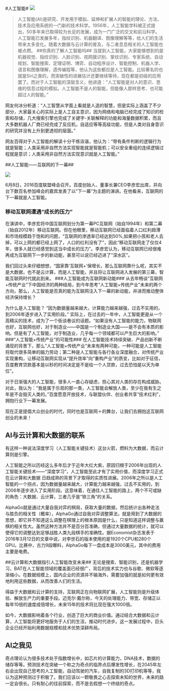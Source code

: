 #人工智能#
![](https://timgsa.baidu.com/timg?image&quality=80&size=b9999_10000&sec=1493039887457&di=db8b6440a20bca1a215f1564210cc536&imgtype=0&src=http%3A%2F%2Fphotocdn.sohu.com%2F20151112%2Fmp41436293_1447332906979_1_th.jpeg)
>人工智能(AI)是研究、开发用于模拟、延伸和扩展人的智能的理论、方法、技术及应用系统的一门新的技术科学。1956年，人工智能学科被正式提出，50多年来已取得较为长足的发展，成为一门广泛的交叉和前沿科学。人工智能已发展多年，指纹识别、机器翻译、图像理解等等，给人们的生活带来太多变化。随着大数据与云计算的普及，与二者息息相关的人工智能也被点燃。
##你真的了解人工智能吗##
当提到人工智能，大家能够想到的是机器视觉、指纹识别、人脸识别、视网膜识别、掌纹识别、专家系统、自动规划、智能搜索、定理证明、博弈、自动程序设计、智能控制、机器人学、语言和图像理解，遗传编程等，他认为这些都应是人工智能。比较著名的也就是Siri之类的，而突破性的进展估计还要继续等待，现在都是初级的应用罢了。而对于人工智能的深层含义，他讲道：“人工智能是对人的意识、思维的信息过程的模拟。人工智能不是人的智能，但能像人那样思考、也可能超过人的智能。”


网友何冰分析道：“人工智慧从字面上看就是人造的智慧，但是实际上涵盖了不少部分，大家最关心的实际上是人工自主意识，因为网络和电脑已经完成了知识的检索和存储，几大搜索引擎也完成了关键字-关联解释的功能和海量数据积累，而且大多数机器人厂商已经完成了反应机，自适应等等高级功能，但是人类对自身意识的研究并没有上升到更透彻的层面。”


网友百得对于人工智能的解读十分干练诙谐，他认为：“带有条件判断的逻辑行为就是智能；人类采用非自然方法实现智能就是智能机；可以安全重组的连续逻辑过程就是意识；人类采用非自然方法实现意识就是人工智能。”


##人工智能——互联网的下一幕##

![](http://img1.cache.netease.com/catchpic/3/3C/3C8A7CD1619E97D856CA275F059DC4E7.jpg)

6月8日，2016百度联盟峰会召开。百度创始人、董事长兼CEO李彦宏出席，并向台下数百名参加峰会的嘉宾发表了以“下一幕”为主题的演讲。在他看来，互联网的下一幕就是人工智能。
### 移动互联网遭遇“成长的压力” ###
在演讲中，李彦宏将中国互联网划分为第一幕PC互联网（始自1994年）和第二幕（始自2012年）移动互联网。但在他眼里，移动互联网已经面临着人口红利趋薄和市场规模趋于饱和的问题，“互联网的渗透率已经达到50%,如果把小孩和老人去掉，可以上网的都已经上网了，人口的红利没有了”，因此“移动互联网走了仅仅4年，很多人就已经感觉到这当中成长的压力”。李彦宏认为，移动互联网已经很难再成为互联网下一步的新动能，甚至可以说已经迈进了“深水区”。

我们回过头来仔细想想，“国家靠‘互联网+’保增长，那么互联网靠什么呢，其实不是大数据，也不是云计算，而是人工智能，并且将让互联网进入发展的第三幕，智能互联网时代就此到来。
###人工智能成为互联网新动能###
从去年畅谈“互联网+传统产业”下中国经济的两种结局，到今年思考“人工智能+传统产业”未来的两个方向，那么，人工智能是否真的能为互联网注入下一幕的新动能，并进而推动整体经济保持增长？

为什么是人工智能？ “因为数据量越来越大，计算能力越来越强，过去不实用的，到2006年逐步进入了实用阶段。” 实际上，在过去的一年中，人工智能更是从一个高精尖的技术，成为了一个街谈巷议的话题。“如果没有人工智能的能力，物联网也好，互联网也好，对于制造业——中国是一个制造业大国——是不会有本质的影响。但是有了人工智能，对于制造业，几乎每一个领域都可以产生巨大的影响。”
###“人工智能+传统产业”的可能性###
在人工智能技术持续突破、产品创新不断涌现的背景下，那么“人工智能+传统产业”未来有两种可能，一种可能是人工智能将取代很多简单的脑力劳动；第二种是人工智能与各行各业深度融合，对传统产业实现重构，让移动互联网实现从“提升效率”向“重构产业”的质变，比如对于征信，百度教育贷款基本是以秒的时间决定是不是给一个人贷款，过去恐怕是以天为单位”。

对于日渐强大的人工智能，很多人一直心存疑虑，担心其对人类的存在构成威胁。对此，我认为：“我是属于乐观的那一类，人工智能会解放人类，至少在我有生之年是不会毁灭人类的。”百度愿意开放技术，与联盟伙伴、创业者共享“技术红利”，拥抱行业下一幕发展。

现在正是提倡大众创业的时代，同时也是互联网＋的舞台，让我们去拥抱这互联网创业的未来！

## AI与云计算和大数据的联系 ##
有这样一种说法深度学习（人工智能关键技术）这台火箭，燃料为大数据，而云计算则是引擎。

人工智能之所以历经这么多年后才于近年大红大紫，原因归根于2006年出现的人工智能关键技术——“深度学习”，人工智能至此才有了实用价值，而深度学习正式在云计算和大数据
日趋成熟的背景下才取得的实质性进展。2006年之所以是人工智能的一个拐点，因为数据量越来越大，计算能力越来越强，过去不实用的，到2006年逐步进入了实用阶段。这意味着，在通往人工智能的路上，两个不可或缺的角色：大数据、云计算，三者几乎是“铁三角”的关系。

AlphaGo就是通过大量自我对弈的棋局，获取大量的数据，然后统计出各种走法与胜负的相关性（概率），AlphaGo通过自我对弈调整算法，就是用到了大数据的思想，即它并不知道这么调整在棋理上的根本原因是什么，只是知道这样调整与赢棋的相关性大。虽然这种方法并不是百分百准确，但通过大量数据的统计，就可以使得它的调整达到足够战胜人类九段棋手的准确性。据Economist杂志发表于2016年3月12日的文章中说，对李世石的版本使用的是1920个CPU和280个GPU。比赛中，古力9段曝料，AlphaGo每下一盘成本是3000美元，其中的费用主要是电费。

##云计算和大数据指引人工智能改变未来##
无论是搜索、智能识别，还是机器学习，BAT在人工智能领域的覆盖面已经很广，背后的技术实力也与谷歌、微软等逐渐缩小。在数据规模上，国内企业的资源并不输海外，需要加强的就是如何更有效地利用这些数据，从而改善人们的生活。

得益于大数据和云计算的支持，互联网正在向物联网扩展，人工智能则是升级体验、解放生产力的重要手段。迈克尔·戴尔称，今天的处理能力、带宽、存储正以每年10倍的速度成倍增长，未来15年的技术将比现在强大1000倍。

如今，大数据影响着各个行业，创造了巨大的商业价值。通过结合大数据和云计算，人工智能将更好地服务于人们的生活，推动时代进步。这一发展过程中，巨头企业已经开始利用数据规模和技术优势深耕布局。


## AI之我见 ##
奇点理论认为很多技术处于指数增长中，如芯片的计算能力，DNA技术，数据的储存等等。预测技术在突破一个称之为奇点的临界点后爆发性增长，在2045年左右会出现自己思考的人工智能，自动驾驶的汽车，自我复制的3D打印机等等，我认为这种预测过于积极了。我们应该以一颗敬畏之心去探索未知的世界，未来的路一定会很长。只有耐心的往前探索，而不是去假想一个终结的奇点。
